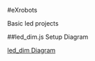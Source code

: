 #eXrobots

Basic led projects

##led_dim.js Setup Diagram

[led_dim Diagram ](https://github.com/denvereezy/eXrobots/wiki/led_dim.js)
